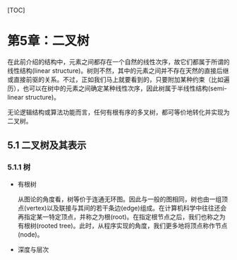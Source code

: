 [TOC]

# 第5章：二叉树

在此前介绍的结构中，元素之间都存在一个自然的线性次序，故它们都属于所谓的线性结构(linear structure)。树则不然，其中的元素之间并不存在天然的直接后继或直接前驱的关系。不过，正如我们马上就要看到的，只要附加某种约束（比如遍历），也可以在树中的元素之间确定某种线性次序，因此树属于半线性结构(semi-linear structure)。

无论逻辑结构或算法功能而言，任何有根有序的多叉树，都可等价地转化并实现为二叉树。



## 5.1 二叉树及其表示

### 5.1.1 树

* 有根树

  从图论的角度看，树等价于连通无环图。因此与一般的图相同，树也由一组顶点(vertex)以及联接与其间的若干条边(edge)组成。在计算机科学中往往还会再指定某一特定顶点，并称之为根(root)。在指定根节点之后，我们也称之为有根树(rooted tree)。此时，从程序实现的角度，我们更多地将顶点称作节点(node)。

* 深度与层次

  

